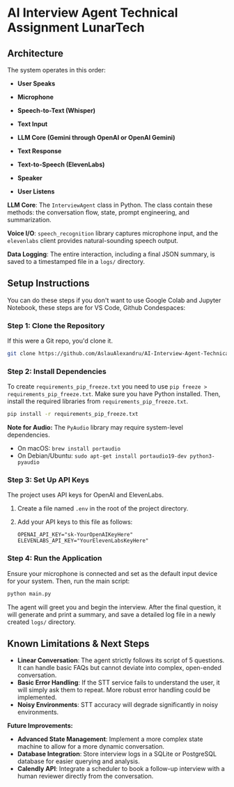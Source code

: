 # AI Interview Agent Technical Assignment LunarTech

## Architecture

The system operates in this order:

- **User Speaks** 

- **Microphone** 

- **Speech-to-Text (Whisper)** 

- **Text Input** 

- **LLM Core (Gemini through OpenAI or OpenAI Gemini)** 

- **Text Response** 

- **Text-to-Speech (ElevenLabs)** 

- **Speaker**

- **User Listens**




**LLM Core**: The `InterviewAgent` class in Python. The class contain these methods: the conversation flow, state, prompt engineering, and summarization.

**Voice I/O**: `speech_recognition` library captures microphone input, and the `elevenlabs` client provides natural-sounding speech output.

**Data Logging**: The entire interaction, including a final JSON summary, is saved to a timestamped file in a `logs/` directory. 

## Setup Instructions


You can do these steps if you don't want to use Google Colab and Jupyter Notebook, these steps are for VS Code, Github Condespaces:


### Step 1: Clone the Repository
If this were a Git repo, you'd clone it.

```bash
git clone https://github.com/AslauAlexandru/AI-Interview-Agent-Technical-Assignment-LunarTech
```

### Step 2: Install Dependencies
To create ```requirements_pip_freeze.txt``` you need to use ```pip freeze > requirements_pip_freeze.txt```. 
Make sure you have Python installed. Then, install the required libraries from `requirements_pip_freeze.txt`.

```bash
pip install -r requirements_pip_freeze.txt
```
**Note for Audio:** The `PyAudio` library may require system-level dependencies.
- On macOS: `brew install portaudio`
- On Debian/Ubuntu: `sudo apt-get install portaudio19-dev python3-pyaudio`

### Step 3: Set Up API Keys
The project uses API keys for OpenAI and ElevenLabs.

1.  Create a file named `.env` in the root of the project directory.
2.  Add your API keys to this file as follows:

    ```env
    OPENAI_API_KEY="sk-YourOpenAIKeyHere"
    ELEVENLABS_API_KEY="YourElevenLabsKeyHere"
    ```

### Step 4: Run the Application
Ensure your microphone is connected and set as the default input device for your system. Then, run the main script:

```bash
python main.py
```

The agent will greet you and begin the interview. After the final question, it will generate and print a summary, and save a detailed log file in a newly created `logs/` directory.

## Known Limitations & Next Steps

- **Linear Conversation**: The agent strictly follows its script of 5 questions. It can handle basic FAQs but cannot deviate into complex, open-ended conversation.
- **Basic Error Handling**: If the STT service fails to understand the user, it will simply ask them to repeat. More robust error handling could be implemented.
- **Noisy Environments**: STT accuracy will degrade significantly in noisy environments.

**Future Improvements:**
- **Advanced State Management**: Implement a more complex state machine to allow for a more dynamic conversation.
- **Database Integration**: Store interview logs in a SQLite or PostgreSQL database for easier querying and analysis.
- **Calendly API**: Integrate a scheduler to book a follow-up interview with a human reviewer directly from the conversation.







